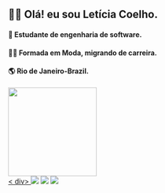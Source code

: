 ## 👩‍💻  Olá! eu sou Letícia Coelho.
#### 📖 Estudante de engenharia de software.
#### 👩‍🎓 Formada em Moda, migrando de carreira.
#### 🌎 Rio de Janeiro-Brazil.
<div>
<a href="linkedin.com/in/leticia-coelho-556906188"/>
<img height="180em" src="https://github-readme-stats.vercel.app/api?username=coelholeticia&show_icons=true&theme=radical"/>
</div>
< div>
  <a href="https://www.linkedin.com/in/leticia-coelho-556906188" target="_blank"><img src="https://img.shields.io/badge/-LinkedIn-%230077B5?style=for-the-badge&logo=linkedin&logoColor=white" target="_blank"></a>
          <a href="https://instagram.com/coelho.letticia" target="_blank"><img src="https://img.shields.io/badge/-Instagram-%23E4405F?style=for-the-badge&logo=instagram&logoColor=white" target="_blank"></a>
          <a href="https://github.com/coelholeticia"><img src="https://img.shields.io/badge/GitHub-100000?style=for-the-badge&logo=github&logoColor=white"></a>
          </div>
